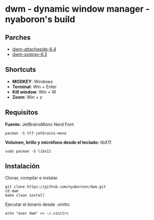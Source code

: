 # dwm - dynamic window manager - nyaboron's build

## Parches

* [dwm-attachaside-6.4](https://dwm.suckless.org/patches/attachaside/dwm-attachaside-6.4.diff)
* [dwm-systray-6.3](https://dwm.suckless.org/patches/systray/dwm-systray-6.3.diff)

## Shortcuts

* **MODKEY**: Windows
* **Terminal**: Win + Enter
* **Kill window**: Win + W
* **Zoom**: Win + z

## Requisitos

**Fuente:** JetBrainsMono Nerd Font

```
pacman -S ttf-jetbrains-mono
```

**Volumen, brillo y micrófono desde el teclado:** libX11
```
sudo pacman -S libx11
```

## Instalación

Clonar, compilar e instalar.
```
git clone https://github.com/nyaboronn/dwm.git
cd dwm
make clean install
```

Ejecutar el binario desde .xinitrc
```
echo "exec dwm" >> ~/.xinitrc
```